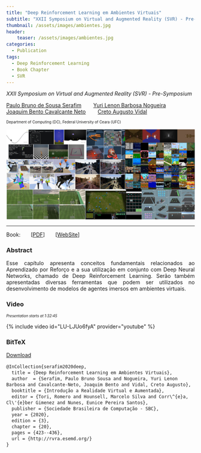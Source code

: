 ```yaml
---
title: "Deep Reinforcement Learning em Ambientes Virtuais"
subtitle: "XXII Symposium on Virtual and Augmented Reality (SVR) - Pre-Symposium"
thumbnail: /assets/images/ambientes.jpg
header:
    teaser: /assets/images/ambientes.jpg
categories:
  - Publication
tags:
  - Deep Reinforcement Learning
  - Book Chapter
  - SVR
---
```


*XXII Symposium on Virtual and Augmented Reality (SVR) - Pre-Symposium*  

[Paulo Bruno de Sousa Serafim](https://paulobruno.github.io)
  [Yuri Lenon Barbosa Nogueira](http://www.lia.ufc.br/~yuri/)  
[Joaquim Bento Cavalcante Neto](http://www.lia.ufc.br/~joaquimb/)
  [Creto Augusto Vidal](http://www.lia.ufc.br/~cvidal/)

<p style="font-size:0.7em">
    Department of Computing (DC), Federal University of Ceara (UFC)
</p>

![Ambientes virtuais DRL](/assets/images/ambientes.jpg)

---

Book:  [[PDF](https://drive.google.com/file/d/107FzdhWwz5N0Cjdd9WgSPlEadGcyLdEg/view)]  [[WebSite](http://rvra.esemd.org/)]


### Abstract

<p style="text-align:justify;">
Esse capítulo apresenta conceitos fundamentais relacionados ao Aprendizado por Reforço e a sua utilização em conjunto com Deep Neural Networks, chamado de Deep Reinforcement Learning. Serão também apresentadas diversas ferramentas que podem ser utilizados no desenvolvimento de modelos de agentes imersos em ambientes virtuais.
</p>


### Video

<p style="text-align:left;font-size:0.7em"><i>Presentation starts at 1:32:45</i></p>

{% include video id="LU-LJUo6fyA" provider="youtube" %}


### BitTeX

<p style="text-align:left">
  <a  href="/assets/citations/serafim2020deep.bib">Download</a>
</p>

```
@InCollection{serafim2020deep,
  title = {Deep Reinforcement Learning em Ambientes Virtuais},
  author  = {Serafim, Paulo Bruno Sousa and Nogueira, Yuri Lenon Barbosa and Cavalcante-Neto, Joaquim Bento and Vidal, Creto Augusto},
  booktitle = {Introdução a Realidade Virtual e Aumentada},
  editor = {Tori, Romero and Hounsell, Marcelo Silva and Corr\^{e}a, Cl\'{e}ber Gimenez and Nunes, Eunice Pereira Santos},
  publisher = {Sociedade Brasileira de Computação - SBC},
  year = {2020},
  edition = {3},
  chapter = {20},
  pages = {423--436},
  url = {http://rvra.esemd.org/}
}
```

